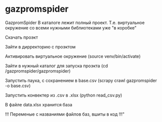 # gazpromspider

GazpromSpider В каталоге лежит полный проект. Т.е. виртуальное окружение со всеми нужными библиотеками уже "в коробке"

Скачать проэкт

Зайти в дирректорию с проэктом

Активировать виртуальное окружение (source venv/bin/activate)

Зайти в нужный каталог для запуска проэкта (cd /gazpromspider/gazpromspider)

Запустить паука, с сохранением в base.csv (scrapy crawl gazpromspider -o base.csv)

Запустить конвектер из .csv в .xlsx (python read_csv.py)

В файле data.xlsx хранится база

!!! Переменые с названиями файлов баз, вшиты в код !!!"
